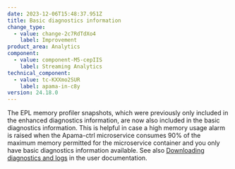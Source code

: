 ```yaml
---
date: 2023-12-06T15:48:37.951Z
title: Basic diagnostics information
change_type:
  - value: change-2c7RdTdXo4
    label: Improvement
product_area: Analytics
component:
  - value: component-M5-cepIIS
    label: Streaming Analytics
technical_component:
  - value: tc-KXXmo2SUR
    label: apama-in-c8y
version: 24.18.0
---
```

The EPL memory profiler snapshots, which were previously only included in the enhanced diagnostics information, are now also included in the basic diagnostics information. This is helpful in case a high memory usage alarm is raised when the Apama-ctrl microservice consumes 90% of the maximum memory permitted for the microservice container and you only have basic diagnostics information available. See also [Downloading diagnostics and logs](https://cumulocity.com/docs/streaming-analytics/troubleshooting/#diagnostics-download) in the user documentation.
